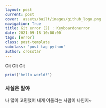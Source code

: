```yaml
---
layout: post
current: post
cover:  assets/built/images/github_logo.png
navigation: True
title: Git error (2) : Keyboardonerror
date: 2021-09-18 10:00:00
tags: [error]
class: post-template
subclass: 'post tag-python'
author: crosstar
---
```


Git GIt Git
~~~javascript
print('hello world!')
~~~

### 사실은 말야
나 많이 고민했어
내게 어울리는 사람이 나인지~